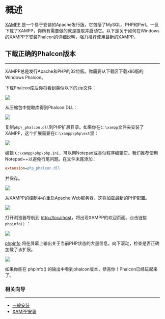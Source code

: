 # 概述

[XAMPP](https://www.apachefriends.org/download.html) 是一个易于安装的Apache发行版，它包括了MySQL、PHP和Perl。一旦下载了XAMPP，你所有需要做的就是提取并启动它。以下是关于如何在Windows的XAMPP下安装Phalcon的详细说明，强力推荐使用最新的XAMPP。

## 下载正确的Phalcon版本

---

XAMPP总是发行Apache和PHP的32位版。你需要从下载区下载x86版的Windows Phalcon。

下载Phalcon库后你将看到类似以下的zip文件：

![](https://docs.phalconphp.com/images/content/webserver-xampp-1.png)

从压缩包中提取库得到Phalcon DLL：

![](https://docs.phalconphp.com/images/content/webserver-xampp-2.png)

复制`php\_phalcon.dll`到PHP扩展目录。如果你在`C:\xampp`文件夹安装了XAMPP，这个扩展需要在`C:\xampp\php\ext`里：

![](https://docs.phalconphp.com/images/content/webserver-xampp-3.png)

编辑 `C:\xampp\php\php.ini`，可以用Notepad或类似程序编辑它。我们推荐使用Notepad++以避免行尾问题。在文件末尾添加：

```ini
extension=php_phalcon.dll
```

并保存。

![](https://docs.phalconphp.com/images/content/webserver-xampp-4.png)

从XAMPP的控制中心重启Apache Web服务器，这将加载最新的PHP配置。

![](https://docs.phalconphp.com/images/content/webserver-xampp-5.png)

打开浏览器导航到 [http://localhost](http://localhost)，将出现XAMPP的欢迎页面。点击链接 `phpinfo()` ：

![](https://docs.phalconphp.com/images/content/webserver-xampp-6.png)

[phpinfo](http://php.net/manual/zh/function.phpinfo.php) 将在屏幕上输出关于当前PHP状态的大量信息。向下滚动，检查是否正确加载了该扩展。

![](https://docs.phalconphp.com/images/content/webserver-xampp-7.png)

如果你能在 phpinfo\(\) 的输出中看到phalcon版本，恭喜你！Phalcon已经玩起来了。

### 相关向导

---

* [一般安装](installation.md)
* [XAMPP安装](webserver-xampp.md)
